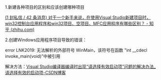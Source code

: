 1.新建各种项目的区别和应该创建哪种项目

[(1 封私信 / 42 条消息) 对于一个新手来说，在使用Visual Studio新建项目时，win32控制台应用程序和win32项目、空项目、MFC应用程序有哪些区别？ - 知乎 (zhihu.com)](https://www.zhihu.com/question/20524989)



2.创建Windows应用程序项目导致的错误：

error LNK2019: 无法解析的外部符号 WinMain，该符号在函数 "int __cdecl invoke_main(void)”中被引用

解决方法：[Visual Studio编译器编译时出现“请选择有效启动项”问题的解决办法_请选择有效的启动项-CSDN博客](https://blog.csdn.net/qq_46070108/article/details/128761974?ops_request_misc=%7B%22request%5Fid%22%3A%22170373178216800192246247%22%2C%22scm%22%3A%2220140713.130102334..%22%7D&request_id=170373178216800192246247&biz_id=0&utm_medium=distribute.pc_search_result.none-task-blog-2~all~top_click~default-1-128761974-null-null.142^v99^pc_search_result_base4&utm_term=vs请选择有效的启动项&spm=1018.2226.3001.4187)



